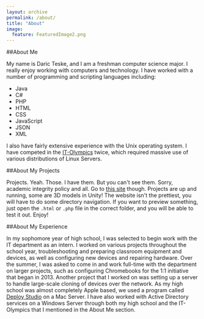 ```yaml
---
layout: archive
permalink: /about/
title: "About"
image:
  feature: FeaturedImage2.png
---
```


##About Me

My name is Daric Teske, and I am a freshman computer science major. I really enjoy working with computers and
technology. I have worked with a number of programming and scripting languages including:

* Java
* C#
* PHP
* HTML
* CSS
* JavaScript
* JSON
* XML

I also have fairly extensive experience with the Unix operating system. I have competed in the
[IT-Olympics](http://www.it-adventures.org/it-olympics/) twice, which required massive use of
various distributions of Linux Servers.

##About My Projects

Projects. Yeah. Those. I have them. But you can't see them. Sorry, academic integrity policy and all.
Go to [this site](http://kauffman.club/~dteske/) though. Projects are up and running, some are 3D models in Unity!
The website isn't the prettiest, you will have to do some directory navigation. If you want to preview something, just
open the `.html` or `.php` file in the correct folder, and you will be able to test it out. Enjoy!

##About My Experience

In my sophomore year of high school, I was selected to begin work with the IT department as an intern. I worked
on various projects throughout the school year, troubleshooting and preparing classroom equipment and devices, as
well as configuring new devices and repairing hardware. Over the summer, I was asked to come in and work full-time
with the department on larger projects, such as configuring Chromebooks for the 1:1 initiative that began in 2013.
Another project that I worked on was setting up a server to handle large-scale cloning of devices over the network.
As my high school was almost completely Apple based, we used a program called [Deploy Studio](http://www.deploystudio.com)
on a Mac Server. I have also worked with Active Directory services on a Windows Server through both my high school and
the IT-Olympics that I mentioned in the About Me section.
